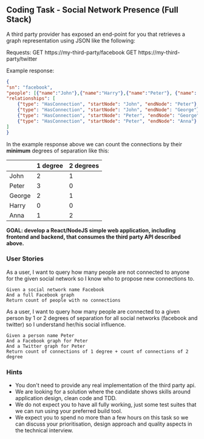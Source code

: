 ## Coding Task - Social Network Presence (Full Stack) ##

A third party provider has exposed an end-point for you that retrieves a graph representation using JSON like the following:

Requests:
GET https://my-third-party/facebook
GET https://my-third-party/twitter

Example response:
```json
{
"sn": "facebook",
"people": [{"name":"John"},{"name":"Harry"},{"name":"Peter"}, {"name": "George"}, {"name": "Anna"}],
"relationships": [
    {"type": "HasConnection", "startNode": "John", "endNode": "Peter"},
    {"type": "HasConnection", "startNode": "John", "endNode": "George"},
    {"type": "HasConnection", "startNode": "Peter", "endNode": "George"},
    {"type": "HasConnection", "startNode": "Peter", "endNode": "Anna"}
]
}
```

In the example response above we can count the connections by their **minimum** degrees of separation like this:

|        | 1 degree | 2 degrees |
|--------|----------|-----------|
| John   | 2        | 1         |
| Peter  | 3        | 0         |
| George | 2        | 1         |
| Harry  | 0        | 0         |
| Anna   | 1        | 2         |



**GOAL: develop a React/NodeJS simple web application, including frontend and backend, that consumes the third party API described above.**

### User Stories ###

As a user, I want to query how many people are not connected to anyone for the given social network so I know who to propose new connections to.

    Given a social network name Facebook
    And a full Facebook graph
    Return count of people with no connections


As a user, I want to query how many people are connected to a given person by 1 or 2 degrees of separation for all social networks (facebook and twitter) so I understand her/his social influence.

    Given a person name Peter
    And a Facebook graph for Peter
    And a Twitter graph for Peter
    Return count of connections of 1 degree + count of connections of 2 degree 

### Hints ###
- You don't need to provide any real implementation of the third party api.
- We are looking for a solution where the candidate shows skills around application design, clean code and TDD.
- We do not expect you to have all fully working, just some test suites that we can run using your preferred build tool.
- We expect you to spend no more than a few hours on this task so we can discuss your prioritisation, design approach and quality aspects in the technical interview.
